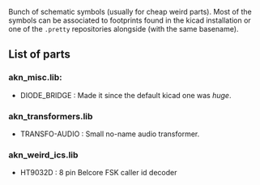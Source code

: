 Bunch of schematic symbols (usually for cheap weird parts). Most of the symbols can be
associated to footprints found in the kicad installation or one of the `.pretty` repositories
alongside (with the same basename).

## List of parts

### akn_misc.lib:

* DIODE_BRIDGE : Made it since the default kicad one was *huge*.

### akn_transformers.lib

* TRANSFO-AUDIO : Small no-name audio transformer.

### akn_weird_ics.lib

* HT9032D : 8 pin Belcore FSK caller id decoder
